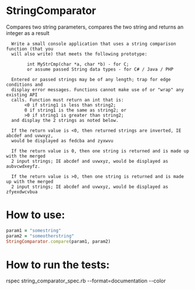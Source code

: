 StringComparator
================

Compares two string parameters, compares the two string and returns an integer as a result

      Write a small console application that uses a string comparison function (that you
      will also write) that meets the following prototype:
 
            int MyStrCmp(char *a, char *b) - for C;
            or assume passed String data types - for C# / Java / PHP
 
      Entered or passed strings may be of any length; trap for edge conditions and
      display error messages. Functions cannot make use of or "wrap" any existing API
      calls. Function must return an int that is:
           <0 if string1 is less than string2;
           0 if string1 is the same as string2; or
           >0 if string1 is greater than string2;
      and display the 2 strings as noted below.
 
      If the return value is <0, then returned strings are inverted, IE abcdef and uvwxyz,
      would be displayed as fedcba and zyxwvu
 
      If the return value is 0, then one string is returned and is made up with the merged
      2 input strings; IE abcdef and uvwxyz, would be displayed as aubvcwdxeyfz.
 
      If the return value is >0, then one string is returned and is made up with the merged
      2 input strings; IE abcdef and uvwxyz, would be displayed as zfyexdwcvbua

How to use:
====

```ruby
param1 = "somestring"
param2 = "someotherstring"
StringComparator.compare(param1, param2)
```

How to run the tests:
====

rspec string_comparator_spec.rb --format=documentation --color
